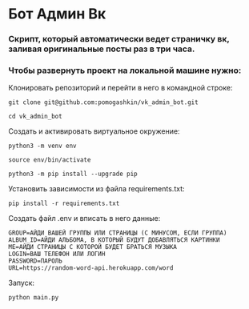 # Бот Админ Вк

### Скрипт, который автоматически ведет страничку вк, заливая оригинальные посты раз в три часа.


### Чтобы развернуть проект на локальной машине нужно:

Клонировать репозиторий и перейти в него в командной строке:

```
git clone git@github.com:pomogashkin/vk_admin_bot.git
```

```
cd vk_admin_bot
```

Cоздать и активировать виртуальное окружение:

```
python3 -m venv env
```

```
source env/bin/activate
```

```
python3 -m pip install --upgrade pip
```

Установить зависимости из файла requirements.txt:

```
pip install -r requirements.txt
```

Создать файл .env и вписать в него данные:

```
GROUP=АЙДИ ВАШЕЙ ГРУППЫ ИЛИ СТРАНИЦЫ (С МИНУСОМ, ЕСЛИ ГРУППА)
ALBUM_ID=АЙДИ АЛЬБОМА, В КОТОРЫЙ БУДУТ ДОБАВЛЯТЬСЯ КАРТИНКИ
ME=АЙДИ СТРАНИЦЫ С КОТОРОЙ БУДЕТ БРАТЬСЯ МУЗЫКА
LOGIN=ВАШ ТЕЛЕФОН ИЛИ ЛОГИН
PASSWORD=ПАРОЛЬ
URL=https://random-word-api.herokuapp.com/word
```

Запуск:

```
python main.py
```
